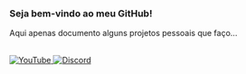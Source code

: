 ### Seja bem-vindo ao meu GitHub!

Aqui apenas documento alguns projetos pessoais que faço...

<br/>

<a href="https://www.youtube.com/@PorkynPlay">
  <img src="https://img.shields.io/badge/YouTube-FF0000?style=for-the-badge&logo=youtube&logoColor=white" alt="YouTube"/>
</a><a href="https://discord.gg/FfDzHqexh6">
  <img src="https://img.shields.io/badge/%20Discord%20-5865F2?style=for-the-badge&logo=discord&logoColor=white" alt="Discord"/>
</a>
